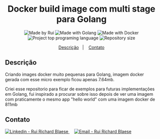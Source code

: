 <h1 align="center">
    Docker build image com multi stage para Golang
</h1>
<p align="center">  
  <img alt="Made by Rui" src="https://img.shields.io/badge/Made%20by-ruiblaese-%2304D361">
  
  <img alt="Made with Golang" src="https://img.shields.io/badge/Made%20with-Golang-%1f425f">  

  <img alt="Made with Docker" src="https://img.shields.io/badge/Made%20with-Docker-%1f425f">     

<img alt="Project top programing language" src="https://img.shields.io/github/languages/top/ruiblaese/docker-multi-stage-golang-build">  

  <img alt="Repository size" src="https://img.shields.io/github/repo-size/ruiblaese/docker-multi-stage-golang-build">
</p>

<p align="center">
    <a href="#descricao">Descrição</a>&nbsp;&nbsp;&nbsp;|&nbsp;&nbsp;&nbsp;    
    <a href="#contato">Contato</a>
</p>

## Descrição
Criando images docker muito pequenas para Golang, imagem docker gerada com esse micro exemplo ficou apenas 7.64mb.

Criei esse repositorio para ficar de exemplos para futuras implementações em Golang, fui inspirado a procurar sobre isso depois de ver uma imagem com praticamente o mesmo app "hello world" com uma imagem docker de 811mb

## Contato

<a href="https://www.linkedin.com/in/ruiblaese/" target="_blank" >
  <img alt="Linkedin - Rui Richard Blaese" src="https://img.shields.io/badge/Linkedin--%23F8952D?style=social&logo=linkedin">
</a>&nbsp;&nbsp;&nbsp;
<a href="mailto:ruiblaese@gmail.com" target="_blank" >
  <img alt="Email - Rui Richard Blaese" src="https://img.shields.io/badge/Email--%23F8952D?style=social&logo=gmail">
</a> 

